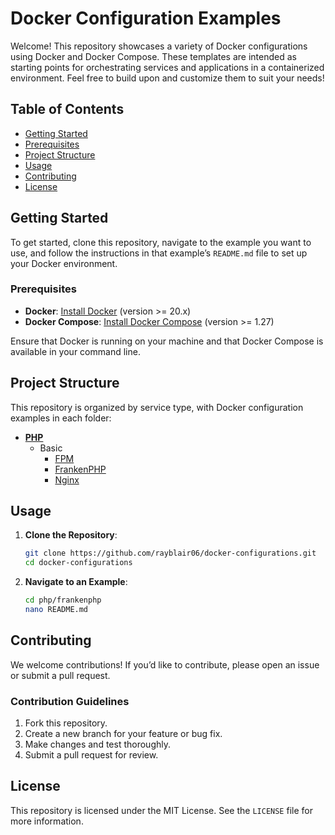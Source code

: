 # Docker Configuration Examples

Welcome! This repository showcases a variety of Docker configurations using Docker and Docker Compose. These templates are intended as starting points for orchestrating services and applications in a containerized environment. Feel free to build upon and customize them to suit your needs!

## Table of Contents

- [Getting Started](#getting-started)
- [Prerequisites](#prerequisites)
- [Project Structure](#project-structure)
- [Usage](#usage)
- [Contributing](#contributing)
- [License](#license)

## Getting Started

To get started, clone this repository, navigate to the example you want to use, and follow the instructions in that example’s `README.md` file to set up your Docker environment.

### Prerequisites

- **Docker**: [Install Docker](https://docs.docker.com/get-docker/) (version >= 20.x)
- **Docker Compose**: [Install Docker Compose](https://docs.docker.com/compose/install/) (version >= 1.27)

Ensure that Docker is running on your machine and that Docker Compose is available in your command line.

## Project Structure

This repository is organized by service type, with Docker configuration examples in each folder:

- **[PHP](php)**
   - Basic
      - [FPM](php/basic/fpm)
      - [FrankenPHP](php/basic/frankenphp)
      - [Nginx](php/basic/nginx)

## Usage

1. **Clone the Repository**:

   ```bash
   git clone https://github.com/rayblair06/docker-configurations.git
   cd docker-configurations
   ```

2. **Navigate to an Example**:

   ```bash
   cd php/frankenphp
   nano README.md
   ```

## Contributing

We welcome contributions! If you’d like to contribute, please open an issue or submit a pull request.

### Contribution Guidelines

1. Fork this repository.
2. Create a new branch for your feature or bug fix.
3. Make changes and test thoroughly.
4. Submit a pull request for review.

## License

This repository is licensed under the MIT License. See the `LICENSE` file for more information.
